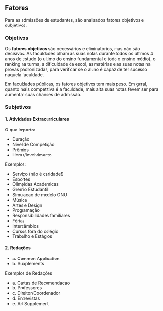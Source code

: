 ## Fatores

Para as admissões de estudantes, são analisados fatores objetivos e subjetivos.

### Objetivos

Os **fatores objetivos** são necessários e eliminatórios, mas não são decisivos. As faculdades olham as suas notas durante todos os últimos 4 anos de estudo (o ultimo do ensino fundamental e todo o ensino médio), o ranking na turma, a dificuldade da escol, as matérias e as suas notas na provas padronizadas, para verificar se o aluno é capaz de ter sucesso naquela faculdade.

Em faculdades públicas, os fatores objetivos tem mais peso.  Em geral, quanto mais competitiva é a faculdade, mais alta suas notas fevem ser para aumentar suas chances de admissão.

### Subjetivos


#### 1. Atividades Extracurriculares

O que importa:

- Duração
- Nivel de Competição
- Prêmios
- Horas/involvimento

Exemplos:

- Serviço (não é caridade!)
- Esportes
- Olimpidas Academicas
- Gremio Estudantil
- Simulacao de modelo ONU
- Música
- Artes e Design
- Programação
- Responsibilidades familiares
- Férias
- Intercâmbios
- Cursos fora do colégio
- Trabalho e Estágios

#### 2. Redações

- a. Common Application
- b. Supplements

Exemplos de Redações

- a.      Cartas de Recomendacao
- b.      Professores
- c.      Direitor/Coordenador
- d.      Entrevistas
- e.      Art Supplement
